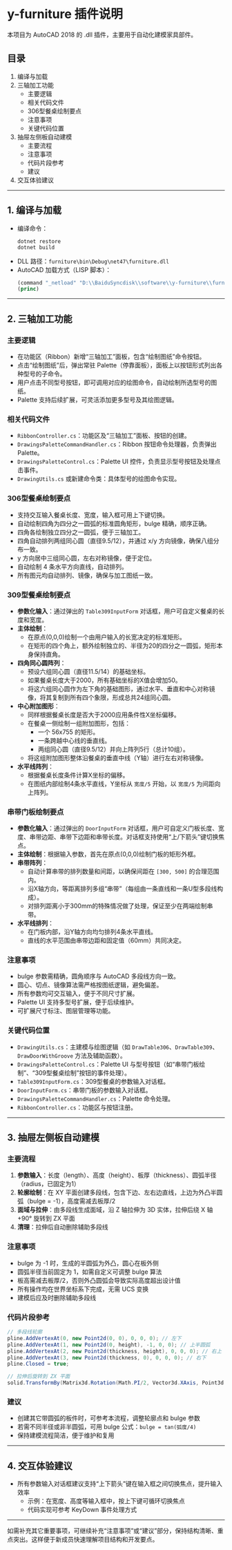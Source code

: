 # y-furniture 插件说明

本项目为 AutoCAD 2018 的 .dll 插件，主要用于自动化建模家具部件。

## 目录

1. 编译与加载
2. 三轴加工功能
   - 主要逻辑
   - 相关代码文件
   - 306型餐桌绘制要点
   - 注意事项
   - 关键代码位置
3. 抽屉左侧板自动建模
   - 主要流程
   - 注意事项
   - 代码片段参考
   - 建议
4. 交互体验建议

---

## 1. 编译与加载

- 编译命令：
  ```
  dotnet restore
  dotnet build
  ```
- DLL 路径：`furniture\bin\Debug\net47\furniture.dll`
- AutoCAD 加载方式（LISP 脚本）：
  ```lisp
  (command "_netload" "D:\\BaiduSyncdisk\\software\\y-furniture\\furniture\\bin\\Debug\\net47\\furniture.dll")
  (princ)
  ```

---

## 2. 三轴加工功能

### 主要逻辑

- 在功能区（Ribbon）新增“三轴加工”面板，包含“绘制图纸”命令按钮。
- 点击“绘制图纸”后，弹出常驻 Palette（停靠面板），面板上以按钮形式列出各种型号的子命令。
- 用户点击不同型号按钮，即可调用对应的绘图命令，自动绘制所选型号的图纸。
- Palette 支持后续扩展，可灵活添加更多型号及其绘图逻辑。

### 相关代码文件

- `RibbonController.cs`：功能区及“三轴加工”面板、按钮的创建。
- `DrawingsPaletteCommandHandler.cs`：Ribbon 按钮命令处理器，负责弹出 Palette。
- `DrawingsPaletteControl.cs`：Palette UI 控件，负责显示型号按钮及处理点击事件。
- `DrawingUtils.cs` 或新建命令类：具体型号的绘图命令实现。

### 306型餐桌绘制要点

- 支持交互输入餐桌长度、宽度，输入框可用上下键切换。
- 自动绘制四角为四分之一圆弧的标准圆角矩形，bulge 精确，顺序正确。
- 四角各绘制独立四分之一圆弧，便于三轴加工。
- 四角自动排列两组同心圆（直径9.5/12），并通过 x/y 方向镜像，确保八组分布一致。
- y 方向居中三组同心圆，左右对称镜像，便于定位。
- 自动绘制 4 条水平方向直线，自动排列。
- 所有图元均自动排列、镜像，确保与加工图纸一致。

### 309型餐桌绘制要点

- **参数化输入**：通过弹出的 `Table309InputForm` 对话框，用户可自定义餐桌的长度和宽度。
- **主体绘制**：
  - 在原点(0,0,0)绘制一个由用户输入的长宽决定的标准矩形。
  - 在矩形的四个角上，额外绘制独立的、半径为20的四分之一圆弧，矩形本身保持直角。
- **四角同心圆阵列**：
  - 预设六组同心圆（直径11.5/14）的基础坐标。
  - 如果餐桌长度大于2000，所有基础坐标的X值会增加50。
  - 将这六组同心圆作为左下角的基础图形，通过水平、垂直和中心对称镜像，将其复制到所有四个象限，形成总共24组同心圆。
- **中心附加图形**：
  - 同样根据餐桌长度是否大于2000应用条件性X坐标偏移。
  - 在餐桌一侧绘制一组附加图形，包括：
    - 一个 56x755 的矩形。
    - 一条跨越中心线的垂直线。
    - 两组同心圆（直径9.5/12）并向上阵列5行（总计10组）。
  - 将这组附加图形整体沿餐桌的垂直中线（Y轴）进行左右对称镜像。
- **水平线阵列**：
  - 根据餐桌长度条件计算X坐标的偏移。
  - 在图纸内部绘制4条水平直线，Y坐标从 `宽度/5` 开始，以 `宽度/5` 为间距向上阵列。

### 串带门板绘制要点

- **参数化输入**：通过弹出的 `DoorInputForm` 对话框，用户可自定义门板长度、宽度、串带边距、串带下边距和串带长度。对话框支持使用“上/下箭头”键切换焦点。
- **主体绘制**：根据输入参数，首先在原点(0,0,0)绘制门板的矩形外框。
- **串带阵列**：
  - 自动计算串带的排列数量和间距，以确保间距在 `[300, 500]` 的合理范围内。
  - 沿X轴方向，等距离排列多组“串带”（每组由一条直线和一条U型多段线构成）。
  - 对排列距离小于300mm的特殊情况做了处理，保证至少在两端绘制串带。
- **水平线排列**：
  - 在门板内部，沿Y轴方向均匀排列4条水平直线。
  - 直线的水平范围由串带边距和固定值（60mm）共同决定。

### 注意事项

- bulge 参数需精确，圆角顺序与 AutoCAD 多段线方向一致。
- 圆心、切点、镜像算法需严格按图纸逻辑，避免偏差。
- 所有参数均可交互输入，便于不同尺寸扩展。
- Palette UI 支持多型号扩展，便于后续维护。
- 可扩展尺寸标注、图层管理等功能。

### 关键代码位置

- `DrawingUtils.cs`：主建模与绘图逻辑（如 `DrawTable306`、`DrawTable309`、`DrawDoorWithGroove` 方法及辅助函数）。
- `DrawingsPaletteControl.cs`：Palette UI 与型号按钮（如“串带门板绘制”、“309型餐桌绘制”按钮的事件处理）。
- `Table309InputForm.cs`：309型餐桌的参数输入对话框。
- `DoorInputForm.cs`：串带门板的参数输入对话框。
- `DrawingsPaletteCommandHandler.cs`：Palette 命令处理。
- `RibbonController.cs`：功能区与按钮注册。

---

## 3. 抽屉左侧板自动建模

### 主要流程

1. **参数输入**：长度（length）、高度（height）、板厚（thickness）、圆弧半径（radius，已固定为1）
2. **轮廓绘制**：在 XY 平面创建多段线，包含下边、左右边直线，上边为外凸半圆弧（bulge = -1），高度需减去板厚/2
3. **面域与拉伸**：由多段线生成面域，沿 Z 轴拉伸为 3D 实体，拉伸后绕 X 轴 +90° 旋转到 ZX 平面
4. **清理**：拉伸后自动删除辅助多段线

### 注意事项

- bulge 为 -1 时，生成的半圆弧为外凸，圆心在板外侧
- 圆弧半径当前固定为 1，如需自定义可调整 bulge 算法
- 板高需减去板厚/2，否则外凸圆弧会导致实际高度超出设计值
- 所有操作均在世界坐标系下完成，无需 UCS 变换
- 建模后应及时删除辅助多段线

### 代码片段参考

```csharp
// 多段线轮廓
pline.AddVertexAt(0, new Point2d(0, 0), 0, 0, 0); // 左下
pline.AddVertexAt(1, new Point2d(0, height), -1, 0, 0); // 上半圆弧
pline.AddVertexAt(2, new Point2d(thickness, height), 0, 0, 0); // 右上
pline.AddVertexAt(3, new Point2d(thickness, 0), 0, 0, 0); // 右下
pline.Closed = true;

// 拉伸后旋转到 ZX 平面
solid.TransformBy(Matrix3d.Rotation(Math.PI/2, Vector3d.XAxis, Point3d.Origin));
```

### 建议

- 创建其它带圆弧的板件时，可参考本流程，调整轮廓点和 bulge 参数
- 若需不同半径或非半圆弧，可用 bulge 公式：`bulge = tan(弧度/4)`
- 保持建模流程简洁，便于维护和复用

---

## 4. 交互体验建议

- 所有参数输入对话框建议支持“上下箭头”键在输入框之间切换焦点，提升输入效率
  - 示例：在宽度、高度等输入框中，按上下键可循环切换焦点
  - 代码实现可参考 KeyDown 事件处理方式

---

如需补充其它重要事项，可继续补充“注意事项”或“建议”部分，保持结构清晰、重点突出。这样便于新成员快速理解项目结构和开发要点。
